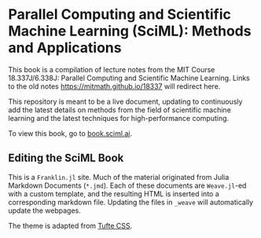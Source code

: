# Parallel Computing and Scientific Machine Learning (SciML): Methods and Applications

This book is a compilation of lecture notes from the MIT Course 18.337J/6.338J: Parallel Computing and Scientific Machine Learning. 
Links to the old notes https://mitmath.github.io/18337 will redirect here.

This repository is meant to be a live document, updating to continuously add the latest details on methods from the field of 
scientific machine learning and the latest techniques for high-performance computing.

To view this book, go to [book.sciml.ai](https://book.sciml.ai/).

## Editing the SciML Book

This is a `Franklin.jl` site.
Much of the material originated from Julia Markdown Documents (`*.jmd`).
Each of these documents are `Weave.jl`-ed with a custom template,
and the resulting HTML is inserted into a corresponding markdown file. Updating
the files in `_weave` will automatically update the webpages.

The theme is adapted from [Tufte CSS](https://edwardtufte.github.io/tufte-css/).
